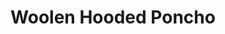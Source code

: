 ---
title: "Woolen Hooded Poncho"
categories: ["Women","Women/Ponchos"]
images: ["./IMG_7730.JPG","./IMG_7732.JPG","./IMG_7734.JPG"]
---